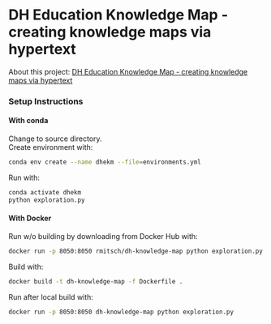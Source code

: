 # DH Education Knowledge Map - creating knowledge maps via hypertext

About this project: [DH Education Knowledge Map - creating knowledge maps via hypertext](www.dontknowtheurlyet.com)


### Setup Instructions

#### With conda

Change to source directory.  
Create environment with:
```bash
conda env create --name dhekm --file=environments.yml
```

Run with: 
```bash
conda activate dhekm
python exploration.py
```

#### With Docker 

Run w/o building by downloading from Docker Hub with: 
```bash
docker run -p 8050:8050 rmitsch/dh-knowledge-map python exploration.py
```

Build with:
```bash
docker build -t dh-knowledge-map -f Dockerfile .
```

Run after local build with: 
```bash
docker run -p 8050:8050 dh-knowledge-map python exploration.py
```
